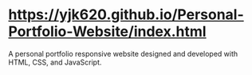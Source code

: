 # https://yjk620.github.io/Personal-Portfolio-Website/index.html
A personal portfolio responsive website designed and developed with HTML, CSS, and JavaScript.
